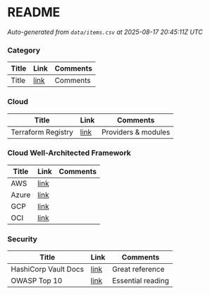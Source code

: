 # README

<!-- CSV-TABLE:START -->
_Auto-generated from `data/items.csv` at 2025-08-17 20:45:11Z UTC_

### Category

| Title | Link | Comments |
|---|---|---|
| Title | [link](URL) | Comments |

### Cloud

| Title | Link | Comments |
|---|---|---|
| Terraform Registry | [link](https://registry.terraform.io) | Providers & modules |

### Cloud Well-Architected Framework

| Title | Link | Comments |
|---|---|---|
| AWS | [link](https://aws.amazon.com/architecture/well-architected) |  |
| Azure | [link](https://learn.microsoft.com/azure/architecture/framework) |  |
| GCP | [link](https://cloud.google.com/architecture/framework) |  |
| OCI | [link](https://blogs.oracle.com/cloud-infrastructure/post/oci-wellarchitected-framework) |  |

### Security

| Title | Link | Comments |
|---|---|---|
| HashiCorp Vault Docs | [link](https://developer.hashicorp.com/vault) | Great reference |
| OWASP Top 10 | [link](https://owasp.org/www-project-top-ten/) | Essential reading |

<!-- CSV-TABLE:END -->
